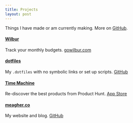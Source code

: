 ```yaml
---
title: Projects
layout: post
---
```


Things I have made or am currently making. More on [GitHub](https://github.com/tmm/).

#### [Wilbur](https://gowilbur.com)

Track your monthly budgets. [gowilbur.com](https://gowilbur.com)

#### [dotfiles](https://github.com/tmm/dotfiles)

My `.dotfiles` with no symbolic links or set up scripts. [GitHub](https://github.com/tmm/dotfiles)

#### [Time Machine](https://itunes.apple.com/us/app/product-hunt-time-machine/id956311358)

Re-discover the best products from Product Hunt. [App Store](https://itunes.apple.com/us/app/product-hunt-time-machine/id956311358)

#### [meagher.co](https://github.com/tmm/tmm.github.io)

My website and blog. [GitHub](https://github.com/tmm/tmm.github.io)
